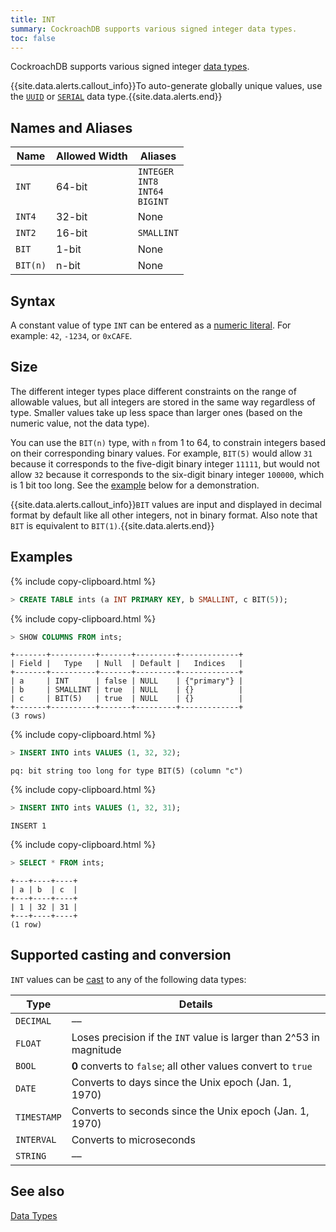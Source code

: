 ```yaml
---
title: INT
summary: CockroachDB supports various signed integer data types.
toc: false
---
```


CockroachDB supports various signed integer [data types](data-types.html).

{{site.data.alerts.callout_info}}To auto-generate globally unique values, use the <a href="uuid.html"><code>UUID</code></a> or <a href="serial.html"><code>SERIAL</code></a> data type.{{site.data.alerts.end}}

<div id="toc"></div>

## Names and Aliases

Name | Allowed Width | Aliases
-----|-------|--------
`INT` | 64-bit | `INTEGER`<br>`INT8`<br>`INT64`<br>`BIGINT`
`INT4` | 32-bit | None
`INT2` | 16-bit | `SMALLINT`
`BIT` | 1-bit | None
`BIT(n)` | n-bit | None

## Syntax

A constant value of type `INT` can be entered as a [numeric literal](sql-constants.html#numeric-literals).
For example: `42`, `-1234`, or `0xCAFE`.

## Size

The different integer types place different constraints on the range of allowable values, but all integers are stored in the same way regardless of type. Smaller values take up less space than larger ones (based on the numeric value, not the data type).

You can use the `BIT(n)` type, with `n` from 1 to 64, to constrain integers based on their corresponding binary values. For example, `BIT(5)` would allow `31` because it corresponds to the five-digit binary integer `11111`, but would not allow `32` because it corresponds to the six-digit binary integer `100000`, which is 1 bit too long. See the [example](#examples) below for a demonstration.

{{site.data.alerts.callout_info}}<code>BIT</code> values are input and displayed in decimal format by default like all other integers, not in binary format. Also note that <code>BIT</code> is equivalent to <code>BIT(1)</code>.{{site.data.alerts.end}}

## Examples

{% include copy-clipboard.html %}
~~~ sql
> CREATE TABLE ints (a INT PRIMARY KEY, b SMALLINT, c BIT(5));
~~~

{% include copy-clipboard.html %}
~~~ sql
> SHOW COLUMNS FROM ints;
~~~

~~~
+-------+----------+-------+---------+-------------+
| Field |   Type   | Null  | Default |   Indices   |
+-------+----------+-------+---------+-------------+
| a     | INT      | false | NULL    | {"primary"} |
| b     | SMALLINT | true  | NULL    | {}          |
| c     | BIT(5)   | true  | NULL    | {}          |
+-------+----------+-------+---------+-------------+
(3 rows)
~~~

{% include copy-clipboard.html %}
~~~ sql
> INSERT INTO ints VALUES (1, 32, 32);
~~~

~~~
pq: bit string too long for type BIT(5) (column "c")
~~~

{% include copy-clipboard.html %}
~~~ sql
> INSERT INTO ints VALUES (1, 32, 31);
~~~

~~~
INSERT 1
~~~

{% include copy-clipboard.html %}
~~~ sql
> SELECT * FROM ints;
~~~

~~~
+---+----+----+
| a | b  | c  |
+---+----+----+
| 1 | 32 | 31 |
+---+----+----+
(1 row)
~~~

## Supported casting and conversion

`INT` values can be [cast](data-types.html#data-type-conversions-and-casts) to any of the following data types:

Type | Details
-----|--------
`DECIMAL` | ––
`FLOAT` | Loses precision if the `INT` value is larger than 2^53 in magnitude
`BOOL` | **0** converts to `false`; all other values convert to `true`
`DATE` | Converts to days since the Unix epoch (Jan. 1, 1970)
`TIMESTAMP` | Converts to seconds since the Unix epoch (Jan. 1, 1970)
`INTERVAL` | Converts to microseconds
`STRING` | ––

## See also

[Data Types](data-types.html)
